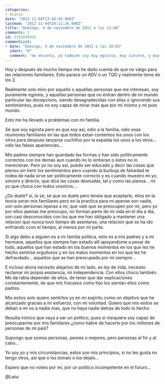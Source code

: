 ```yaml
---
categories:
- diario
date: "2012-11-04T13:48:45.000Z"
lastmod: "2012-11-04T20:11:26.000Z"
title: "Domingo, 4 de noviembre de 2012 a las 13:48"
comments: 1
id: 1352036925
commentList:
- date: "Domingo, 4 de noviembre de 2012 a las 20:03"
  ident: "0"
  comment: "me encanta, yo tambien soy muy egoista, muy sincero, y muy independiente, pero yo ni siquiera trato de integrarme o adaptarme, soy como soy y me encanta que la gente me odie por borde, me encanta la introspección, estar solo conmigo mismo, porque joder,  soy genial, podría ser feliz recorriendome el mundo a solas, es mas, no solo eso, muy posiblemente esa sea la unica forma de conseguir mi verdadera felicidad, pero tambien hay cosas de la sociedad que me gustan, aunque son pocas, y claro, ahora estoy en ese eterno dilema mio, de cada dia, de decidirme entre seguir alejandome de la sociedad, y ser un dios solo para mi, o ir adaptandome y amoldandome, para acabar siendo uno mas, con mi casa, mi coche, mi trabajo.."
---
```


Hoy y después de mucho tiempo me he dado cuenta de que no valgo para las relaciones familiares. Esto parace un ADV o un TQD y realmente tiene de los 2.  
  
Realmente solo miro por aquello o aquellas personas que me interesan, soy puramente egoista, y aquellas personas que no entran dentro de mi mundo particular las decepciono, siendo desagradecidas con ellas o ignorando sus sentimientos, pues no soy capaz de mirar más que por mí mismo y mi puto mundo.  
  
Esto me ha llevado a problemas con mi familia.  
  
Sé que soy egoista pero es que soy así, odio a la familia, odio esas reuniones familiares en las que todos estan contentos los unos con los otros para despues lanzarse cuchillos por la espalda los unos a los otros... odio las falsas apariencias...  
  
Mis padres siempre han guardado las formas y han sido politicamente correctos con los demás aun cuando no lo sintieran o estos no lo merecieran. Pero yo no soy así, puedo ser educado y decir las cosas que pienso sin herir los sentimientos pero cuando la burbuja de falsedad te rodea de nada sirve ser politicamente correcto y es cuando muestro mi yo, sincero y directo, que dice las cosas desnudas, tal y como las piensa... mi yo que choca con todos vosotros...  
  
¿Os duele? sí, lo sé, sé que os duele pero teneis que aceptarlo, ellos en la teoria seran mis familiares pero en la practica para mi apenas son nadie, son solo personas lejanas a mi, que vale que se preocupen por mi, pero yo por ellos apenas me preocupo, no forman parte de mi vida en el dia a dia, son casi desconocidos con los que me han obligado a mantener una relacion que nunca tuvo tiempo de asentarse, una relacion que se ha ido enfriando ccon el tiempo, al menos por mi parte.  
  
Si algo debo a alguien es a mi familia politica, esto es a mis padres y a mi hermana, aquellos que siempre han estado alli apoyandome a pesar de todo, aquellos que han estado en los buenos momentos en los que les he hecho sentirse orgullosos y en los malos momentos en los que les he defraudado... aquellos que se han preocupado por mi siempre...  
  
E incluso ahora necesito alejarlos de mi lado, es ley de vida, necesito reclamar mi propia existencia, mi independencia. Con ellos choco también. Me da rabia depender de ellos, de tener que dar explicaciones constantemente, de que mis fracasos como hijo los sientan ellos como padres.  
  
Mis exitos solo quiero sentirlos yo en mi espiritu como un objetivo que he alcanzado gracias a mi esfuerzo, con mi voluntad. Quiero que mis exitos se deban a mi no a nadie mas, que no haya nadie detras de todo lo hecho.  
  
Resulta irónico que vaya a ser un político, pues si nisiquiera soy capaz de preocuparme por mis familiares ¿como habre de hacerlo por los millones de personas de mi pais?  
  
Supongo que somos personas, peores o mejores, pero personas al fin y al cabo...   
  
Yo soy yo y mis circunstancias, estos son mis principios, si no les gusta no tengo otros, así que o los tomais o los dejais...  
  
Espero que no voteis por mí, por un politico incompetente en el futuro...  
  
@Lelvi